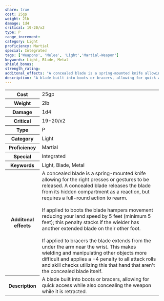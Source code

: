 ```yaml
---
share: true
cost: 25gp
weight: 2lb
damage: 1d4
critical: 19-20/x2
type: P
range_increment:
category: Light
proficiency: Martial
special: Integrated
tags: ['Weapons', 'Melee', 'Light','Martial-Weapon']
keywords: Light, Blade, Metal
shield_bonus:
strength_rating:
additonal_effects: "A concealed blade is a spring-mounted knife allowing for the right presses or gestures to be released. A concealed blade releases the blade from its hidden compartment as a reaction, but requires a full-round action to rearm.<br><br>If applied to boots the blade hampers movement reducing your land speed by 5 feet (minimum 5 feet); this penalty stacks if the wielder has another extended blade on their other foot.<br><br>If applied to bracers the blade extends from the under the arm near the wrist. This makes wielding and manipulating other objects more difficult and applies a -4 penalty to all attack rolls and skill checks utilizing this that hand that aren't the concealed blade itself."
description: "A blade built into boots or bracers, allowing for quick access while also concealing the weapon while it is retracted."
---
```

<p><span style="overflow-x: auto;"><table><tbody><tr><th>Cost</th><td>25gp</td></tr><tr><th>Weight</th><td>2lb</td></tr><tr><th>Damage</th><td>1d4</td></tr><tr><th>Critical</th><td>19-20/x2</td></tr><tr><th>Type</th><td>P</td></tr><tr><th>Category</th><td>Light</td></tr><tr><th>Proficiency</th><td>Martial</td></tr><tr><th>Special</th><td>Integrated</td></tr><tr><th>Keywords</th><td>Light, Blade, Metal</td></tr><tr><th>Additonal effects</th><td>A concealed blade is a spring-mounted knife allowing for the right presses or gestures to be released. A concealed blade releases the blade from its hidden compartment as a reaction, but requires a full-round action to rearm.<br><br>If applied to boots the blade hampers movement reducing your land speed by 5 feet (minimum 5 feet); this penalty stacks if the wielder has another extended blade on their other foot.<br><br>If applied to bracers the blade extends from the under the arm near the wrist. This makes wielding and manipulating other objects more difficult and applies a -4 penalty to all attack rolls and skill checks utilizing this that hand that aren't the concealed blade itself.</td></tr><tr><th>Description</th><td>A blade built into boots or bracers, allowing for quick access while also concealing the weapon while it is retracted.</td></tr></tbody></table></span></p>
